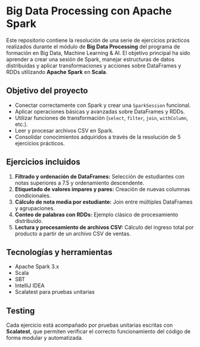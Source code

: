 # Big Data Processing con Apache Spark 

Este repositorio contiene la resolución de una serie de ejercicios prácticos realizados durante el módulo de **Big Data Processing** del programa de formación en Big Data, Machine Learning & AI. El objetivo principal ha sido aprender a crear una sesión de Spark, manejar estructuras de datos distribuidas y aplicar transformaciones y acciones sobre DataFrames y RDDs utilizando **Apache Spark** en **Scala**.

##  Objetivo del proyecto

- Conectar correctamente con Spark y crear una `SparkSession` funcional.
- Aplicar operaciones básicas y avanzadas sobre DataFrames y RDDs.
- Utilizar funciones de transformación (`select`, `filter`, `join`, `withColumn`, etc.).
- Leer y procesar archivos CSV en Spark.
- Consolidar conocimientos adquiridos a través de la resolución de 5 ejercicios prácticos.

##  Ejercicios incluidos

1. **Filtrado y ordenación de DataFrames:** Selección de estudiantes con notas superiores a 7.5 y ordenamiento descendente.
2. **Etiquetado de valores impares y pares:** Creación de nuevas columnas condicionales.
3. **Cálculo de nota media por estudiante:** Join entre múltiples DataFrames y agrupaciones.
4. **Conteo de palabras con RDDs:** Ejemplo clásico de procesamiento distribuido.
5. **Lectura y procesamiento de archivos CSV:** Cálculo del ingreso total por producto a partir de un archivo CSV de ventas.

##  Tecnologías y herramientas

- Apache Spark 3.x
- Scala
- SBT
- IntelliJ IDEA
- Scalatest para pruebas unitarias

##  Testing

Cada ejercicio está acompañado por pruebas unitarias escritas con **Scalatest**, que permiten verificar el correcto funcionamiento del código de forma modular y automatizada.
